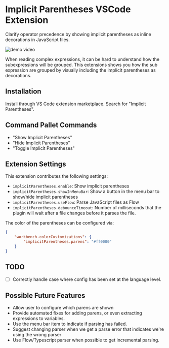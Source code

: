 # Implicit Parentheses VSCode Extension

Clarify operator precedence by showing implicit parentheses as inline decorations in JavaScript files.

![demo video](https://user-images.githubusercontent.com/162735/97759792-f61aec00-1abe-11eb-9ba6-fdfa973bb566.gif)

When reading complex expressions, it can be hard to understand how the subexpressions will be grouped. This extensions shows you how the sub expression are grouped by visually including the implicit parentheses as decorations.

## Installation

Install through VS Code extension marketplace. Search for "Implicit Parentheses".

## Command Pallet Commands

- "Show Implicit Parentheses"
- "Hide Implicit Parentheses"
- "Toggle Implicit Parentheses"

## Extension Settings

This extension contributes the following settings:

- `implicitParentheses.enable`: Show implicit parentheses
- `implicitParentheses.showInMenuBar`: Show a button in the menu bar to show/hide implicit parentheses
- `implicitParentheses.useFlow`: Parse JavaScript files as Flow
- `implicitParentheses.debounceTimeout`: Number of milliseconds that the plugin will wait after a file changes before it parses the file.

The color of the parentheses can be configured via:

```JSON
{
    "workbench.colorCustomizations": {
        "implicitParentheses.parens": "#ff0000"
    }
}
```

## TODO

- [ ] Correctly handle case where config has been set at the language level.

## Possible Future Features

- Allow user to configure which parens are shown
- Provide automated fixes for adding parens, or even extracting expressions to variables.
- Use the menu bar item to indicate if parsing has failed.
- Suggest changing parser when we get a parse error that indicates we're using the wrong parser
- Use Flow/Typescript parser when possible to get incremental parsing.
